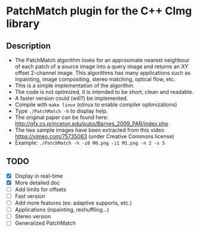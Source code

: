 # PatchMatch plugin for the C++ CImg library

## Description
- The PatchMatch algorithm looks for an approximate nearest neighbour of each patch of a source image into a query image and returns an XY offset 2-channel image. This algorithms has many applications such as inpainting, image compositing, stereo matching, optical flow, etc.
- This is a simple implementation of the algorithm.
- The code is not optimized, it is intended to be short, clean and readable.
- A faster version could (will?) be implemented.
- Compile with `make linux` (olinux to enable compiler optimizations)
- Type `./PatchMatch -h` to display help.
- The original paper can be found here: http://gfx.cs.princeton.edu/pubs/Barnes_2009_PAR/index.php
- The two sample images have been extracted from this video https://vimeo.com/75735063 (under Creative Commons license)
- Example: `./PatchMatch -h -i0 M0.png -i1 M1.png -n 2 -s 5`

## TODO
  - [x] Display in real-time
  - [x] More detailed doc
  - [ ] Add limits for offsets
  - [ ] Fast version
  - [ ] Add more features (ex: adaptive supports, etc.)
  - [ ] Applications (inpainting, reshuffling...)
  - [ ] Stereo version
  - [ ] Generalized PatchMatch
